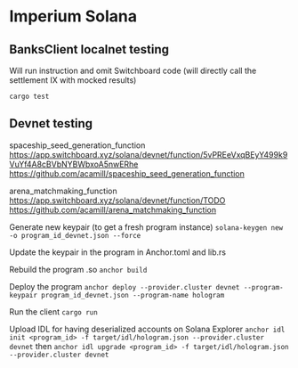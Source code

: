 # Imperium Solana

## BanksClient localnet testing

Will run instruction and omit Switchboard code (will directly call the settlement IX with mocked results)

`cargo test`

## Devnet testing

spaceship_seed_generation_function
<https://app.switchboard.xyz/solana/devnet/function/5vPREeVxqBEyY499k9VuYf4A8cBVbNYBWbxoA5nwERhe>
<https://github.com/acamill/spaceship_seed_generation_function>

arena_matchmaking_function
<https://app.switchboard.xyz/solana/devnet/function/TODO>
<https://github.com/acamill/arena_matchmaking_function>

Generate new keypair (to get a fresh program instance)
`solana-keygen new -o program_id_devnet.json --force`

Update the keypair in the program in Anchor.toml and lib.rs

Rebuild the program .so
`anchor build`

Deploy the program
`anchor deploy --provider.cluster devnet --program-keypair program_id_devnet.json --program-name hologram`

Run the client
`cargo run`

Upload IDL for having deserialized accounts on Solana Explorer
`anchor idl init <program_id> -f target/idl/hologram.json --provider.cluster devnet`
then
`anchor idl upgrade <program_id> -f target/idl/hologram.json --provider.cluster devnet`
